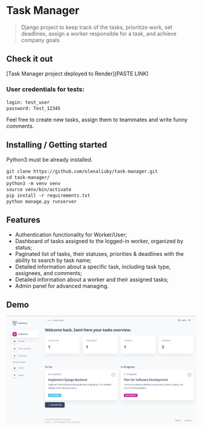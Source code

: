 # Task Manager

> Django project to keep track of the tasks, prioritize work, set deadlines, 
> assign a worker responsible for a task, and
> achieve company goals.
 

## Check it out

[Task Manager project deployed to Render](PASTE LINK)

### User credentials for tests:

```
login: test_user
password: Test_12345
```

Feel free to create new tasks, assign them to teammates and write funny comments.


## Installing / Getting started

Python3 must be already installed.

```shell
git clone https://github.com/olenaliuby/task-manager.git
cd task-manager/
python3 -m venv venv
source venv/bin/activate
pip install -r requirements.txt
python manage.py runserver
```


## Features

* Authentication functionality for Worker/User;
* Dashboard of tasks assigned to the logged-in worker, organized by status;
* Paginated list of tasks, their statuses, priorities & deadlines with the ability to search by task name; 
* Detailed information about a specific task, including task type, assignees, and comments;
* Detailed information about a worker and their assigned tasks;
* Admin panel for advanced managing.


## Demo
![Task Manager main page](demo.png)
